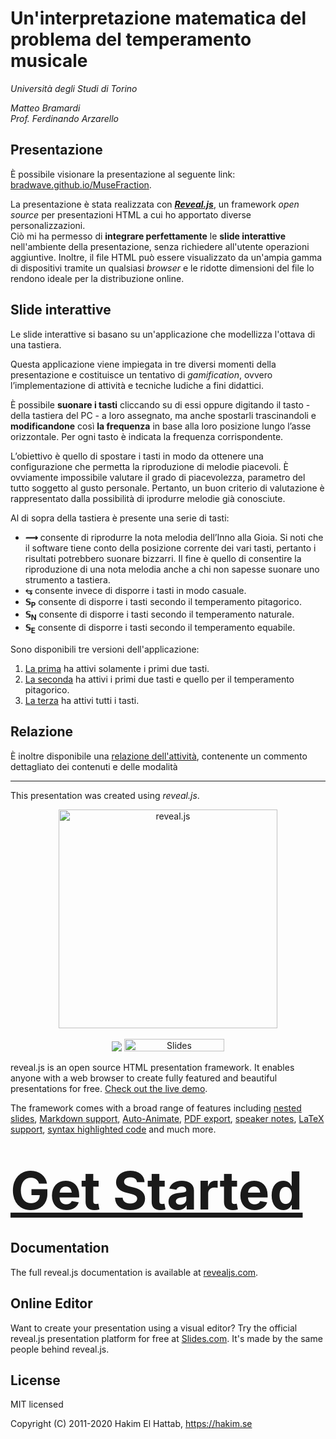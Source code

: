 # Un'interpretazione matematica del problema del temperamento musicale

_Università degli Studi di Torino_

_Matteo Bramardi_<br>
_Prof. Ferdinando Arzarello_

## Presentazione

È possibile visionare la presentazione al seguente link: [bradwave.github.io/MuseFraction](https://bradwave.github.io/MuseFraction).

La presentazione è stata realizzata con [_**Reveal.js**_](https://revealjs.com/), un framework _open source_ per presentazioni HTML a cui ho apportato diverse personalizzazioni.<br>
Ciò mi ha permesso di **integrare perfettamente** le **slide interattive** nell'ambiente della presentazione, senza richiedere all'utente operazioni aggiuntive. Inoltre, il file HTML può essere visualizzato da un'ampia gamma di dispositivi tramite un qualsiasi _browser_ e le ridotte dimensioni del file lo rendono ideale per la distribuzione online.

## Slide interattive

Le slide interattive si basano su un'applicazione che modellizza l'ottava di una tastiera.

Questa applicazione viene impiegata in tre diversi momenti della presentazione e costituisce un tentativo di _gamification_, ovvero l’implementazione di attività e tecniche ludiche a fini didattici.

È possibile **suonare i tasti** cliccando su di essi oppure digitando il tasto - della tastiera del PC - a loro assegnato, ma anche spostarli trascinandoli e **modificandone** così **la frequenza** in base alla loro posizione lungo l’asse orizzontale. Per ogni tasto è indicata la frequenza corrispondente.

L’obiettivo è quello di spostare i tasti in modo da ottenere una configurazione che permetta la riproduzione di melodie piacevoli. È ovviamente impossibile valutare il grado di piacevolezza, parametro del tutto soggetto al gusto personale. Pertanto, un buon criterio di valutazione è rappresentato dalla possibilità di  iprodurre melodie già conosciute.

Al di sopra della tastiera è presente una serie di tasti:

- **⟿** consente di riprodurre la nota melodia dell’Inno alla Gioia. Si noti che il software tiene conto della posizione corrente dei vari tasti, pertanto i risultati potrebbero suonare bizzarri. Il fine è quello di consentire la riproduzione di una nota melodia anche a chi non sapesse suonare uno strumento a tastiera.
- **⥃** consente invece di disporre i tasti in modo casuale.
- **𝕊<sub>P</sub>** consente di disporre i tasti secondo il temperamento pitagorico.
- **𝕊<sub>N</sub>** consente di disporre i tasti secondo il temperamento naturale.
- **𝕊<sub>E</sub>** consente di disporre i tasti secondo il temperamento equabile.

Sono disponibili tre versioni dell'applicazione:

1. [La prima](https://bradwave.github.io/MuseFraction/animations/piano-1.html) ha attivi solamente i primi due tasti.
2. [La seconda](https://bradwave.github.io/MuseFraction/animations/piano-2.html) ha attivi i primi due tasti e quello per il temperamento pitagorico.
3. [La terza](https://bradwave.github.io/MuseFraction/animations/piano-3.html) ha attivi tutti i tasti.

## Relazione

È inoltre disponibile una [relazione dell'attività](https://bradwave.github.io/MuseFraction/doc/Relazione%20dell'attivit%C3%A0.pdf), contenente un commento dettagliato dei contenuti e delle modalità

---

This presentation was created using *reveal.js*.

<p align="center">
  <a href="https://revealjs.com">
  <img src="https://hakim-static.s3.amazonaws.com/reveal-js/logo/v1/reveal-black-text.svg" alt="reveal.js" width="350">
  </a>
  <br><br>
  <a href="https://github.com/hakimel/reveal.js/actions"><img src="https://github.com/hakimel/reveal.js/workflows/tests/badge.svg"></a>
  <a href="https://slides.com/"><img src="https://s3.amazonaws.com/static.slid.es/images/slides-github-banner-320x40.png?1" alt="Slides" width="160" height="20"></a>
</p>

reveal.js is an open source HTML presentation framework. It enables anyone with a web browser to create fully featured and beautiful presentations for free. [Check out the live demo](https://revealjs.com/).

The framework comes with a broad range of features including [nested slides](https://revealjs.com/vertical-slides/), [Markdown support](https://revealjs.com/markdown/), [Auto-Animate](https://revealjs.com/auto-animate/), [PDF export](https://revealjs.com/pdf-export/), [speaker notes](https://revealjs.com/speaker-view/), [LaTeX support](https://revealjs.com/math/), [syntax highlighted code](https://revealjs.com/code/) and much more.

<h1>
  <a href="https://revealjs.com/installation" style="font-size: 3em;">Get Started</a>
</h1>

## Documentation
The full reveal.js documentation is available at [revealjs.com](https://revealjs.com).

## Online Editor
Want to create your presentation using a visual editor? Try the official reveal.js presentation platform for free at [Slides.com](https://slides.com). It's made by the same people behind reveal.js.

## License

MIT licensed

Copyright (C) 2011-2020 Hakim El Hattab, https://hakim.se